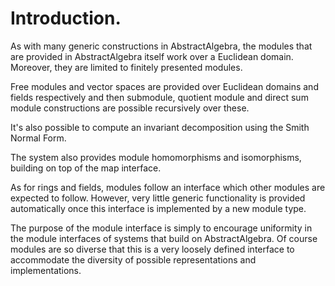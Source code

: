 # Introduction.

As with many generic constructions in AbstractAlgebra, the modules that are
provided in AbstractAlgebra itself work over a Euclidean domain. Moreover,
they are limited to finitely presented modules.

Free modules and vector spaces are provided over Euclidean domains and fields
respectively and then submodule, quotient module and direct sum module
constructions are possible recursively over these.

It's also possible to compute an invariant decomposition using the Smith
Normal Form.

The system also provides module homomorphisms and isomorphisms, building on
top of the map interface.

As for rings and fields, modules follow an interface which other modules are
expected to follow. However, very little generic functionality is provided
automatically once this interface is implemented by a new module type.

The purpose of the module interface is simply to encourage uniformity in
the module interfaces of systems that build on AbstractAlgebra. Of course
modules are so diverse that this is a very loosely defined interface to
accommodate the diversity of possible representations and implementations.




